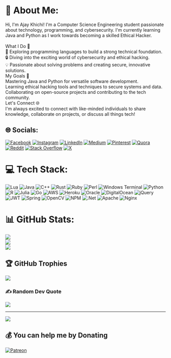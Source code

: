 # 💫 About Me:
Hi, I'm Ajay Khichi! I'm a Computer Science Engineering student passionate about technology, programming, and cybersecurity. I'm currently learning Java and Python as I work towards becoming a skilled Ethical Hacker.<br><br>What I Do 🚀<br>🌱 Exploring programming languages to build a strong technical foundation.<br>🔒 Diving into the exciting world of cybersecurity and ethical hacking.<br>💡 Passionate about solving problems and creating secure, innovative solutions.<br>My Goals 🎯<br>Mastering Java and Python for versatile software development.<br>Learning ethical hacking tools and techniques to secure systems and data.<br>Collaborating on open-source projects and contributing to the tech community.<br>Let's Connect 🌐<br>I'm always excited to connect with like-minded individuals to share knowledge, collaborate on projects, or discuss all things tech!


## 🌐 Socials:
[![Facebook](https://img.shields.io/badge/Facebook-%231877F2.svg?logo=Facebook&logoColor=white)](https://facebook.com/ajaysingh.khichi.948) [![Instagram](https://img.shields.io/badge/Instagram-%23E4405F.svg?logo=Instagram&logoColor=white)](https://instagram.com/ajju_____banna) [![LinkedIn](https://img.shields.io/badge/LinkedIn-%230077B5.svg?logo=linkedin&logoColor=white)]([https://linkedin.com/in/ajay-singh-khichi-05264928b](https://www.linkedin.com/in/ajay-khichi-05264928b/)) [![Medium](https://img.shields.io/badge/Medium-12100E?logo=medium&logoColor=white)](https://medium.com/@ajaysinghkhichi5) [![Pinterest](https://img.shields.io/badge/Pinterest-%23E60023.svg?logo=Pinterest&logoColor=white)](https://pinterest.com/ajaykhichi5) [![Quora](https://img.shields.io/badge/Quora-%23B92B27.svg?logo=Quora&logoColor=white)](https://quora.com/profile/Ajay-Singh-Khichi-3) [![Reddit](https://img.shields.io/badge/Reddit-%23FF4500.svg?logo=Reddit&logoColor=white)](https://reddit.com/user/ajju-banna) [![Stack Overflow](https://img.shields.io/badge/-Stackoverflow-FE7A16?logo=stack-overflow&logoColor=white)](https://stackoverflow.com/users/ajay-singh-khichi) [![X](https://img.shields.io/badge/X-black.svg?logo=X&logoColor=white)](https://x.com/Ajaysingh4281) 

# 💻 Tech Stack:
![Lua](https://img.shields.io/badge/lua-%232C2D72.svg?style=plastic&logo=lua&logoColor=white) ![Java](https://img.shields.io/badge/java-%23ED8B00.svg?style=plastic&logo=openjdk&logoColor=white) ![C++](https://img.shields.io/badge/c++-%2300599C.svg?style=plastic&logo=c%2B%2B&logoColor=white) ![Rust](https://img.shields.io/badge/rust-%23000000.svg?style=plastic&logo=rust&logoColor=white) ![Ruby](https://img.shields.io/badge/ruby-%23CC342D.svg?style=plastic&logo=ruby&logoColor=white) ![Perl](https://img.shields.io/badge/perl-%2339457E.svg?style=plastic&logo=perl&logoColor=white) ![Windows Terminal](https://img.shields.io/badge/Windows%20Terminal-%234D4D4D.svg?style=plastic&logo=windows-terminal&logoColor=white) ![Python](https://img.shields.io/badge/python-3670A0?style=plastic&logo=python&logoColor=ffdd54) ![R](https://img.shields.io/badge/r-%23276DC3.svg?style=plastic&logo=r&logoColor=white) ![Julia](https://img.shields.io/badge/-Julia-9558B2?style=plastic&logo=julia&logoColor=white) ![Go](https://img.shields.io/badge/go-%2300ADD8.svg?style=plastic&logo=go&logoColor=white) ![AWS](https://img.shields.io/badge/AWS-%23FF9900.svg?style=plastic&logo=amazon-aws&logoColor=white) ![Heroku](https://img.shields.io/badge/heroku-%23430098.svg?style=plastic&logo=heroku&logoColor=white) ![Oracle](https://img.shields.io/badge/Oracle-F80000?style=plastic&logo=oracle&logoColor=white) ![DigitalOcean](https://img.shields.io/badge/DigitalOcean-%230167ff.svg?style=plastic&logo=digitalOcean&logoColor=white) ![jQuery](https://img.shields.io/badge/jquery-%230769AD.svg?style=plastic&logo=jquery&logoColor=white) ![JWT](https://img.shields.io/badge/JWT-black?style=plastic&logo=JSON%20web%20tokens) ![Spring](https://img.shields.io/badge/spring-%236DB33F.svg?style=plastic&logo=spring&logoColor=white) ![OpenCV](https://img.shields.io/badge/opencv-%23white.svg?style=plastic&logo=opencv&logoColor=white) ![NPM](https://img.shields.io/badge/NPM-%23CB3837.svg?style=plastic&logo=npm&logoColor=white) ![.Net](https://img.shields.io/badge/.NET-5C2D91?style=plastic&logo=.net&logoColor=white) ![Apache](https://img.shields.io/badge/apache-%23D42029.svg?style=plastic&logo=apache&logoColor=white) ![Nginx](https://img.shields.io/badge/nginx-%23009639.svg?style=plastic&logo=nginx&logoColor=white)
# 📊 GitHub Stats:
![](https://github-readme-stats.vercel.app/api?username=ajay-khichi&theme=dark&hide_border=false&include_all_commits=false&count_private=false)<br/>
![](https://github-readme-streak-stats.herokuapp.com/?user=ajay-khichi&theme=dark&hide_border=false)<br/>
![](https://github-readme-stats.vercel.app/api/top-langs/?username=ajay-khichi&theme=dark&hide_border=false&include_all_commits=false&count_private=false&layout=compact)

## 🏆 GitHub Trophies
![](https://github-profile-trophy.vercel.app/?username=ajay-khichi&theme=radical&no-frame=false&no-bg=true&margin-w=4)

### ✍️ Random Dev Quote
![](https://quotes-github-readme.vercel.app/api?type=horizontal&theme=radical)

---
[![](https://visitcount.itsvg.in/api?id=ajay-khichi&icon=0&color=0)](https://visitcount.itsvg.in)

  ## 💰 You can help me by Donating
  [![Patreon](https://img.shields.io/badge/Patreon-F96854?style=for-the-badge&logo=patreon&logoColor=white)](https://patreon.com/Ignisher) 

  
<!-- Proudly created with GPRM ( https://gprm.itsvg.in ) -->
